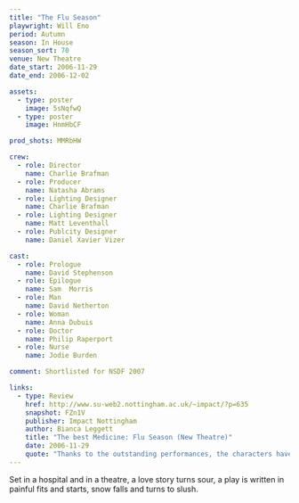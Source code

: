 ```yaml
---
title: "The Flu Season"
playwright: Will Eno
period: Autumn
season: In House
season_sort: 70
venue: New Theatre
date_start: 2006-11-29
date_end: 2006-12-02

assets:
  - type: poster
    image: 5sNqfwQ
  - type: poster
    image: HnmHbCF

prod_shots: MMRbHW

crew:
  - role: Director
    name: Charlie Brafman
  - role: Producer
    name: Natasha Abrams
  - role: Lighting Designer
    name: Charlie Brafman
  - role: Lighting Designer
    name: Matt Leventhall
  - role: Publcity Designer
    name: Daniel Xavier Vizer

cast:
  - role: Prologue
    name: David Stephenson
  - role: Epilogue
    name: Sam  Morris
  - role: Man
    name: David Netherton
  - role: Woman
    name: Anna Dubuis
  - role: Doctor
    name: Philip Raperport
  - role: Nurse
    name: Jodie Burden

comment: Shortlisted for NSDF 2007

links:
  - type: Review
    href: http://www.su-web2.nottingham.ac.uk/~impact/?p=635
    snapshot: FZn1V
    publisher: Impact Nottingham
    author: Bianca Leggett
    title: "The best Medicine: Flu Season (New Theatre)"
    date: 2006-11-29
    quote: "Thanks to the outstanding performances, the characters have not only a perverse cogency but a moving tenderness: not easy in a play which likes to remind us it is merely ‘a pile of words’."
---
```


Set in a hospital and in a theatre, a love story turns sour, a play is written in painful fits and starts, snow falls and turns to slush.

